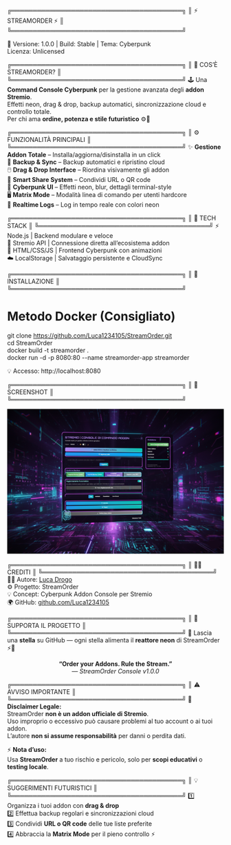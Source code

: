 ╔════════════════════════════════════════╗
║          ⚡ STREAMORDER ⚡              ║
╚════════════════════════════════════════╝

🚀 Versione: 1.0.0   |   Build: Stable   |   Tema: Cyberpunk  
Licenza: Unlicensed

╔════════════════════════════════════════╗
║ 💠 COS’È STREAMORDER?                  ║
╚════════════════════════════════════════╝
🕹️ Una **Command Console Cyberpunk** per la gestione avanzata degli **addon Stremio**.  
Effetti neon, drag & drop, backup automatici, sincronizzazione cloud e controllo totale.  
Per chi ama **ordine, potenza e stile futuristico** ⚙️💜

╔════════════════════════════════════════╗
║ ⚙️ FUNZIONALITÀ PRINCIPALI             ║
╚════════════════════════════════════════╝
✨ **Gestione Addon Totale** – Installa/aggiorna/disinstalla in un click  
💾 **Backup & Sync** – Backup automatici e ripristino cloud  
🖱️ **Drag & Drop Interface** – Riordina visivamente gli addon  
🔗 **Smart Share System** – Condividi URL o QR code  
🌌 **Cyberpunk UI** – Effetti neon, blur, dettagli terminal-style  
🖥️ **Matrix Mode** – Modalità linea di comando per utenti hardcore  
📜 **Realtime Logs** – Log in tempo reale con colori neon

╔════════════════════════════════════════╗
║ 🧠 TECH STACK                          ║
╚════════════════════════════════════════╝
⚡ Node.js         | Backend modulare e veloce  
🧩 Stremio API     | Connessione diretta all’ecosistema addon  
🎨 HTML/CSS/JS    | Frontend Cyberpunk con animazioni  
☁️ LocalStorage    | Salvataggio persistente e CloudSync

╔════════════════════════════════════════╗
║ 🚀 INSTALLAZIONE                        ║
╚════════════════════════════════════════╝
# Metodo Docker (Consigliato)
git clone https://github.com/Luca1234105/StreamOrder.git  
cd StreamOrder  
docker build -t streamorder .  
docker run -d -p 8080:80 --name streamorder-app streamorder  

💡 Accesso: http://localhost:8080

╔════════════════════════════════════════╗
║ 🌌 SCREENSHOT                          ║
╚════════════════════════════════════════╝
<p align="center">
  <img src="https://github.com/Luca1234105/Provaaddon/blob/main/images/Gemini_Generated_Image_nx1h3lnx1h3lnx1h.png?raw=true" alt="StreamOrder Screenshot" width="700">
</p>

╔════════════════════════════════════════╗
║ 🧑‍💻 CREDITI                             ║
╚════════════════════════════════════════╝
👨‍🚀 Autore: [Luca Drogo](https://github.com/Luca1234105)  
⚙️ Progetto: StreamOrder  
💡 Concept: Cyberpunk Addon Console per Stremio  
🌍 GitHub: [github.com/Luca1234105](https://github.com/Luca1234105)

╔════════════════════════════════════════╗
║ 💬 SUPPORTA IL PROGETTO                 ║
╚════════════════════════════════════════╝
🌟 Lascia una **stella** su GitHub — ogni stella alimenta il **reattore neon** di StreamOrder ⚡💜

<p align="center">
  <b>“Order your Addons. Rule the Stream.”</b><br>
  <i>— StreamOrder Console v1.0.0</i>
</p>

╔════════════════════════════════════════╗
║ ⚠️ AVVISO IMPORTANTE                     ║
╚════════════════════════════════════════╝
🚨 **Disclaimer Legale:**  
StreamOrder **non è un addon ufficiale di Stremio**.  
Uso improprio o eccessivo può causare problemi al tuo account o ai tuoi addon.  
L’autore **non si assume responsabilità** per danni o perdita dati.

⚡ **Nota d’uso:**  
Usa **StreamOrder** a tuo rischio e pericolo, solo per **scopi educativi** o **testing locale**.

╔════════════════════════════════════════╗
║ 💡 SUGGERIMENTI FUTURISTICI             ║
╚════════════════════════════════════════╝
1️⃣ Organizza i tuoi addon con **drag & drop**  
2️⃣ Effettua backup regolari e sincronizzazioni cloud  
3️⃣ Condividi **URL o QR code** delle tue liste preferite  
4️⃣ Abbraccia la **Matrix Mode** per il pieno controllo ⚡
